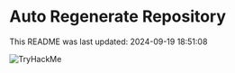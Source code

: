 # Auto Regenerate Repository

This README was last updated: 2024-09-19 18:51:08

 ![TryHackMe](https://tryhackme.com/badge/533634)